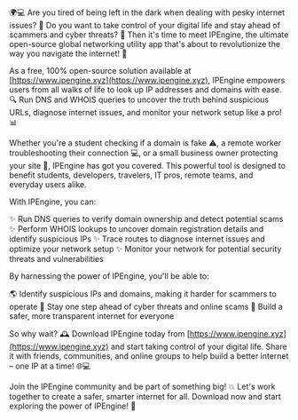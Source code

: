 🌍💻 Are you tired of being left in the dark when dealing with pesky internet issues? 🤔 Do you want to take control of your digital life and stay ahead of scammers and cyber threats? 🚀 Then it's time to meet IPEngine, the ultimate open-source global networking utility app that's about to revolutionize the way you navigate the internet! 📡

As a free, 100% open-source solution available at [https://www.ipengine.xyz](https://www.ipengine.xyz), IPEngine empowers users from all walks of life to look up IP addresses and domains with ease. 🔍 Run DNS and WHOIS queries to uncover the truth behind suspicious URLs, diagnose internet issues, and monitor your network setup like a pro! 📊

Whether you're a student checking if a domain is fake ⚠️, a remote worker troubleshooting their connection 💻, or a small business owner protecting your site 🏢, IPEngine has got you covered. This powerful tool is designed to benefit students, developers, travelers, IT pros, remote teams, and everyday users alike.

With IPEngine, you can:

✨ Run DNS queries to verify domain ownership and detect potential scams
✨ Perform WHOIS lookups to uncover domain registration details and identify suspicious IPs
✨ Trace routes to diagnose internet issues and optimize your network setup
✨ Monitor your network for potential security threats and vulnerabilities

By harnessing the power of IPEngine, you'll be able to:

🌎 Identify suspicious IPs and domains, making it harder for scammers to operate
🚀 Stay one step ahead of cyber threats and online scams
💪 Build a safer, more transparent internet for everyone

So why wait? 🕰️ Download IPEngine today from [https://www.ipengine.xyz](https://www.ipengine.xyz) and start taking control of your digital life. Share it with friends, communities, and online groups to help build a better internet – one IP at a time! 🌐💻

Join the IPEngine community and be part of something big! 💥 Let's work together to create a safer, smarter internet for all. Download now and start exploring the power of IPEngine! 🚀